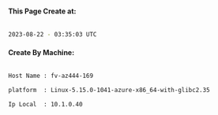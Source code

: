
   
#### This Page Create at:

```bash

2023-08-22 - 03:35:03 UTC

```

#### Create By Machine:

```bash

Host Name : fv-az444-169

platform  : Linux-5.15.0-1041-azure-x86_64-with-glibc2.35

Ip Local  : 10.1.0.40

```

